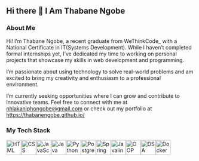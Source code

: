 ## Hi there 👋 I Am Thabane Ngobe
### About Me
Hi! I’m Thabane Ngobe, a recent graduate from WeThinkCode_ with a National Certificate in IT(Systems Development). While I haven’t completed formal internships yet, I’ve dedicated my time to working on personal projects that showcase my skills in web development and programming.

I’m passionate about using technology to solve real-world problems and am excited to bring my creativity and enthusiasm to a professional environment.
 
 I’m currently seeking opportunities where I can grow and contribute to innovative teams. Feel free to connect with me at nhlakaniphongobe@gmail.com or check out my portfolio at https://thabanengobe.github.io/

### My Tech Stack
<div style="display: flex; align-items: center;">
    <img src="https://img.shields.io/badge/-HTML-E34F26?style=flat-square&logo=html5&logoColor=ffffff" alt="HTML" height="40" />
    <img src="https://img.shields.io/badge/-CSS-1572B6?style=flat-square&logo=css3&logoColor=ffffff" alt="CSS" height="40" />
    <img src="https://img.shields.io/badge/-JavaScript-F7DF1E?style=flat-square&logo=javascript&logoColor=333333" alt="JavaScript" height="40" />
    <img src="https://img.shields.io/badge/-Java-007396?style=flat-square&logo=java&logoColor=ffffff" alt="Java" height="40" />
    <img src="https://img.shields.io/badge/-Python-3776AB?style=flat-square&logo=python&logoColor=ffffff" alt="Python" height="40" />
    <img src="https://img.shields.io/badge/-PostgreSQL-4169E1?style=flat-square&logo=postgresql&logoColor=ffffff" alt="PostgreSQL" height="40" />
    <img src="https://img.shields.io/badge/-Spring%20Boot-6DB33F?style=flat-square&logo=spring&logoColor=ffffff" alt="Spring Boot" height="40" />
    <img src="https://img.shields.io/badge/-Javalin-4D4D4D?style=flat-square&logo=javalin&logoColor=ffffff" alt="Javalin" height="40" />
    <img src="https://img.shields.io/badge/-OOP-4D4D4D?style=flat-square&logo=java&logoColor=ffffff" alt="OOP" height="40" />
    <img src="https://img.shields.io/badge/-DSA-4D4D4D?style=flat-square&logo=java&logoColor=ffffff" alt="DSA" height="40" />
    <img src="https://img.shields.io/badge/-Docker-2496ED?style=flat-square&logo=docker&logoColor=ffffff" alt="Docker" height="40" />
</div>
